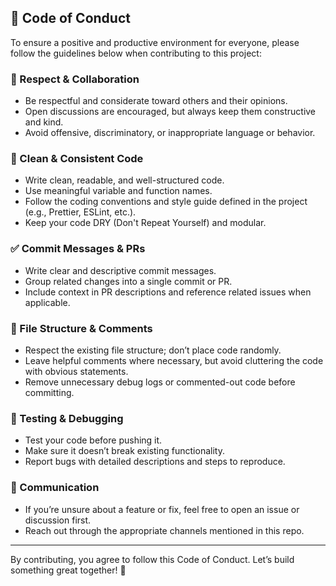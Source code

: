 ## 📜 Code of Conduct

To ensure a positive and productive environment for everyone, please follow the guidelines below when contributing to this project:

### 🤝 Respect & Collaboration
- Be respectful and considerate toward others and their opinions.
- Open discussions are encouraged, but always keep them constructive and kind.
- Avoid offensive, discriminatory, or inappropriate language or behavior.

### 🧼 Clean & Consistent Code
- Write clean, readable, and well-structured code.
- Use meaningful variable and function names.
- Follow the coding conventions and style guide defined in the project (e.g., Prettier, ESLint, etc.).
- Keep your code DRY (Don't Repeat Yourself) and modular.

### ✅ Commit Messages & PRs
- Write clear and descriptive commit messages.
- Group related changes into a single commit or PR.
- Include context in PR descriptions and reference related issues when applicable.

### 📁 File Structure & Comments
- Respect the existing file structure; don’t place code randomly.
- Leave helpful comments where necessary, but avoid cluttering the code with obvious statements.
- Remove unnecessary debug logs or commented-out code before committing.

### 🧪 Testing & Debugging
- Test your code before pushing it.
- Make sure it doesn’t break existing functionality.
- Report bugs with detailed descriptions and steps to reproduce.

### 📩 Communication
- If you’re unsure about a feature or fix, feel free to open an issue or discussion first.
- Reach out through the appropriate channels mentioned in this repo.

---

By contributing, you agree to follow this Code of Conduct. Let’s build something great together! 🚀
